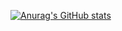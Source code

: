 [![Anurag's GitHub stats](https://github-readme-stats.vercel.app/api?username=hamedsalameh&theme=tokyonight)](https://github.com/anuraghazra/github-readme-stats) 
